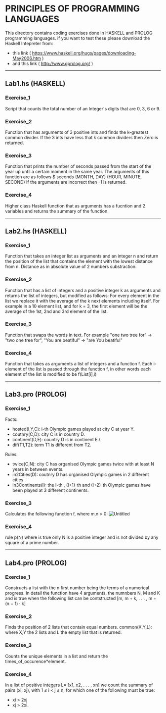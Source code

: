 # PRINCIPLES OF PROGRAMMING LANGUAGES

This directory contains coding exercises done in HASKELL and PROLOG programming languages.
if you want to test these please download the Haskell Intepreter from:
- this link ( https://www.haskell.org/hugs/pages/downloading-May2006.htm )
- and this link ( http://www.gprolog.org/ )
---

## Lab1.hs (HASKELL)
### Exercise_1 
  Script that counts the total number of an Integer's digits that are 0, 3, 6 or 9.

### Exercise_2
  Function that has arguments of 3 positive ints and finds the k-greatest common divider. If the 3 ints have less that k common dividers then Zero is returned.
  
### Exercise_3
  Function that prints the number of seconds passed from the start of the year up until a certain moment in the same year.
  The arguments of this function are as follows
  $ seconds (MONTH, DAY) (HOUR, MINUTE, SECOND)
  If the arguments are incorrect then -1 is returned.
  
### Exercise_4
  Higher class Haskell function that as arguments has a fucntion and 2 variables and returns the summary of the function.
  
---
  
## Lab2.hs (HASKELL)
### Exercise_1
  Function that takes an integer list as arguments and an integer n and return the position of the list that contains the element with the lowest distance from n. Distance as in absolute value of 2 numbers substraction.
  
### Exercise_2
  Function that has a list of integers and a positive integer k as arguments and returns the list of integers, but modified as follows:
  For every element in the list we replace it with the average of the k next elements including itself. 
  For example in a 10 element list, and for k = 3, the first element will be the average of the 1st, 2nd and 3rd element of the list.
  
### Exercise_3
  Function that swaps the words in text. 
  For example "one two tree for" -> "two one tree for",  "You are beatiful" -> "are You beatiful"
  
### Exercise_4
  Function that takes as arguments a list of integers and a function f. Each i-element of the list is passed through the function f, in other words each element of the list is modified to be f(List[i],i)
  
---
  
## Lab3.pro (PROLOG)
### Exercise_1
  Facts:
  - hosted(I,Y,C): i-th Olympic games played at city C at year Y.
  - coutnry(C,D): city C is in country D.
  - continent(D,E): country D is in continent E.\
  - dif(T1,T2): term T1 is different from T2.
  
  Rules:
  - twice(C,N): city C has organised Olympic games twice with at least N years in between events.
  - in2Cities(D): coutnry D has organised Olympic games in 2 different cities.
  - in3Continents(I): the I-th , (I+1)-th and (I+2)-th Olympic games have been played at 3 different continents.
 
### Exercise_3
  Calculates the following function f, where m,n > 0:
  ![Untitled](https://user-images.githubusercontent.com/91612373/205694385-75ad1c3e-04b9-456f-a661-c91e2517006d.png)
  
### Exercise_4
  rule p(N) where is true only N is a positive integer and is not divided by any square of a prime number.
  
  ---
## Lab4.pro (PROLOG)
### Exercise_1
  Constructs a list with the n first number being the terms of a numerical progress. In detail the function have 4 arguments, the numnbers N, M and K and is true when the following list can be contstructed [m, m + k, . . . , m + (n − 1) · k]
  
### Exercise_2
  Finds the position of 2 lists that contain equal numbers.
  common(X,Y,L): where X,Y the 2 lists and L the empty list that is returned.
  
### Exercise_3
  Counts the unique elements in a list and return the times_of_occurence*element.
  
### Exercise_4
  In a list of positive integers L= [x1, x2, . . . , xn]  we count the summary of pairs (xi, xj), with 1 ≤ i < j ≤ n, for which one of the following must be true:
  - xi > 2xj 
  - xj > 2xi.
